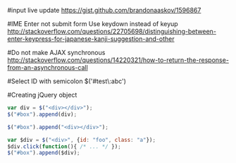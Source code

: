 
#input live update
https://gist.github.com/brandonaaskov/1596867

#IME Enter not submit form
Use keydown instead of keyup
http://stackoverflow.com/questions/22705698/distinguishing-between-enter-keypress-for-japanese-kanji-suggestion-and-other

#Do not make AJAX synchronous
http://stackoverflow.com/questions/14220321/how-to-return-the-response-from-an-asynchronous-call

#Select ID with semicolon
$('#test\\:abc')

#Creating jQuery object


```javascript
var div = $("<div></div>");
$("#box").append(div);

$("#box").append("<div></div>");

var $div = $("<div>", {id: "foo", class: "a"});
$div.click(function(){ /* ... */ });
$("#box").append($div);
```
